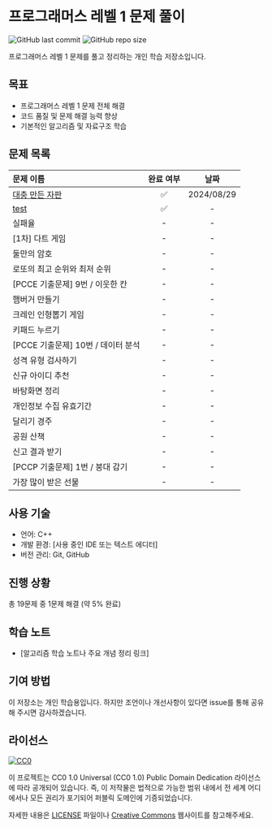 # 프로그래머스 레벨 1 문제 풀이

![GitHub last commit](https://img.shields.io/github/last-commit/gobad820/programmers-level-one)
![GitHub repo size](https://img.shields.io/github/repo-size/gobad820/programmers-level-one)

프로그래머스 레벨 1 문제를 풀고 정리하는 개인 학습 저장소입니다.

## 목표

- 프로그래머스 레벨 1 문제 전체 해결
- 코드 품질 및 문제 해결 능력 향상
- 기본적인 알고리즘 및 자료구조 학습

## 문제 목록

| 문제 이름                             | 완료 여부 | 날짜 |
|:----------------------------------|:-------:|:----:|
| [대충 만든 자판](solutions/대충만든자판/*.cc) | ✅ | 2024/08/29 |
| [test](solutions/실패율/*.cc)        | ✅ | - |
| 실패율                               | - | - |
| [1차] 다트 게임                        | - | - |
| 둘만의 암호                            | - | - |
| 로또의 최고 순위와 최저 순위                  | - | - |
| [PCCE 기출문제] 9번 / 이웃한 칸            | - | - |
| 햄버거 만들기                           | - | - |
| 크레인 인형뽑기 게임                       | - | - |
| 키패드 누르기                           | - | - |
| [PCCE 기출문제] 10번 / 데이터 분석          | - | - |
| 성격 유형 검사하기                        | - | - |
| 신규 아이디 추천                         | - | - |
| 바탕화면 정리                           | - | - |
| 개인정보 수집 유효기간                      | - | - |
| 달리기 경주                            | - | - |
| 공원 산책                             | - | - |
| 신고 결과 받기                          | - | - |
| [PCCP 기출문제] 1번 / 붕대 감기            | - | - |
| 가장 많이 받은 선물                       | - | - |

## 사용 기술

- 언어: C++
- 개발 환경: [사용 중인 IDE 또는 텍스트 에디터]
- 버전 관리: Git, GitHub

## 진행 상황

<!-- progress starts -->
총 19문제 중 1문제 해결 (약 5% 완료)
<!-- progress ends -->

## 학습 노트

- [알고리즘 학습 노트나 주요 개념 정리 링크]

## 기여 방법

이 저장소는 개인 학습용입니다. 하지만 조언이나 개선사항이 있다면 issue를 통해 공유해 주시면 감사하겠습니다.

## 라이선스

[![CC0](https://licensebuttons.net/p/zero/1.0/88x31.png)](http://creativecommons.org/publicdomain/zero/1.0/)

이 프로젝트는 CC0 1.0 Universal (CC0 1.0) Public Domain Dedication 라이선스에 따라 공개되어 있습니다. 즉, 이 저작물은 법적으로 가능한 범위 내에서 전 세계 어디에서나 모든 권리가 포기되어 퍼블릭 도메인에 기증되었습니다.

자세한 내용은 [LICENSE](LICENSE) 파일이나 [Creative Commons](https://creativecommons.org/publicdomain/zero/1.0/) 웹사이트를 참고해주세요.